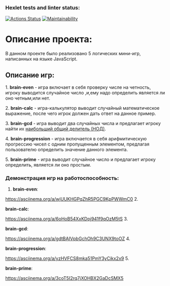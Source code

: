 ### Hexlet tests and linter status:
[![Actions Status](https://github.com/Serega20581/frontend-project-44/actions/workflows/hexlet-check.yml/badge.svg)](https://github.com/Serega20581/frontend-project-44/actions)
[![Maintainability](https://api.codeclimate.com/v1/badges/8a882168b0a893a55e11/maintainability)](https://codeclimate.com/github/Serega20581/frontend-project-44/maintainability)

<h1>Описание проекта:</h1>
<p>В данном проекте было реализовано 5 логических мини-игр, написанных на языке JavaScript.</p>

<h2>Описание игр:</h2>

<p>1. <b>brain-even</b> - игра включает в себя проверку числе на четность, игроку выводится случайное число ,и,ему надо определить является ли оно четным,или нет.</p>
<p>2. <b>brain-calc</b> - игра-калькулятор выводит случайный математическое выражение, после чего игрок должен дать ответ на данное пример.</p>
<p>3. <b>brain-gcd</b> - игра выводит два случайных числа и предлагает игроку найти их <ins>наибольший общий делитель (НОД)</ins>.</p>
<p>4. <b>brain-progression</b> - игра включается в себя арифмитическую прогрессию чисел с одним пропущенным элементом, предлагая пользователю определить значение данного элемента.</p>
<p>5. <b>brain-prime</b> - игра выводит случайное число и предлагает игроку определить, является ли оно простым.</p>

<h3>Демонстрация игр на работоспособность:</h3>

1. <p><b>brain-even</b>:</p>
https://asciinema.org/a/wjUUKHGPqZhR5PGC9KpPWWmC0
2. <p><b>brain-calc</b>:</p>
https://asciinema.org/a/6oHoB54XxKDpj941f9qOzM5tS
3. <p><b>brain-gcd</b>:</p>
 https://asciinema.org/a/gdtBAIVpbGchOh9C3UNX9toOZ
4. <p><b>brain-progression</b>:</p>
https://asciinema.org/a/yzHVFCS8mka51PmY3yCikx2x9
5. <p><b>brain-prime</b>:</p>
https://asciinema.org/a/3coT5I2rq7jXOHBX2GaDcSMX5

